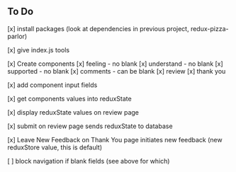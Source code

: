 ## To Do

[x] install packages (look at dependencies in previous project, redux-pizza-parlor)

[x] give index.js tools

[x] Create components
  [x] feeling - no blank
  [x] understand - no blank
  [x] supported - no blank
  [x] comments - can be blank
  [x] review
  [x] thank you

[x] add component input fields

[x] get components values into reduxState

[x] display reduxState values on review page

[x] submit on review page sends reduxState to database

[x] Leave New Feedback on Thank You page initiates new feedback (new reduxStore value, this is default)

[ ] block navigation if blank fields (see above for which)
